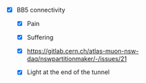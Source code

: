 - [x] BB5 connectivity
  - [x] Pain
  - [x] Suffering
  - [x] https://gitlab.cern.ch/atlas-muon-nsw-daq/nswpartitionmaker/-/issues/21
  - [x] Light at the end of the tunnel
  
  
